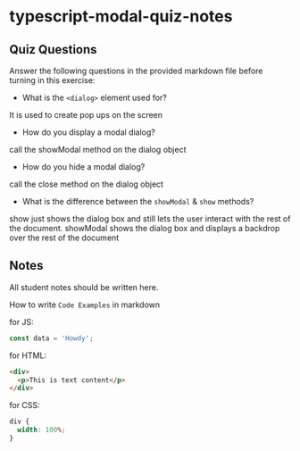# typescript-modal-quiz-notes

## Quiz Questions

Answer the following questions in the provided markdown file before turning in this exercise:

- What is the `<dialog>` element used for?

It is used to create pop ups on the screen

- How do you display a modal dialog?

call the showModal method on the dialog object

- How do you hide a modal dialog?

call the close method on the dialog object

- What is the difference between the `showModal` & `show` methods?

show just shows the dialog box and still lets the user interact with the rest of the document. showModal shows the dialog box and displays a backdrop over the rest of the document

## Notes

All student notes should be written here.

How to write `Code Examples` in markdown

for JS:

```javascript
const data = 'Howdy';
```

for HTML:

```html
<div>
  <p>This is text content</p>
</div>
```

for CSS:

```css
div {
  width: 100%;
}
```
